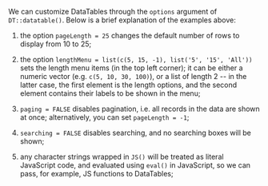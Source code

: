 We can customize DataTables through the `options` argument of
`DT::datatable()`. Below is a brief explanation of the examples
above:

1. the option `pageLength = 25` changes the default number of rows to
  display from 10 to 25;

1. the option `lengthMenu = list(c(5, 15, -1), list('5', '15', 'All'))` sets
  the length menu items (in the top left corner); it can be either a numeric
  vector (e.g. `c(5, 10, 30, 100)`), or a list of length 2 -- in the latter
  case, the first element is the length options, and the second element
  contains their labels to be shown in the menu;

1. `paging = FALSE` disables pagination, i.e. all records in the data are
  shown at once; alternatively, you can set `pageLength = -1`;

1. `searching = FALSE` disables searching, and no searching boxes will be shown;

1. any character strings wrapped in `JS()` will be treated as literal JavaScript
  code, and evaluated using `eval()` in JavaScript, so we can pass, for
  example, JS functions to DataTables;

